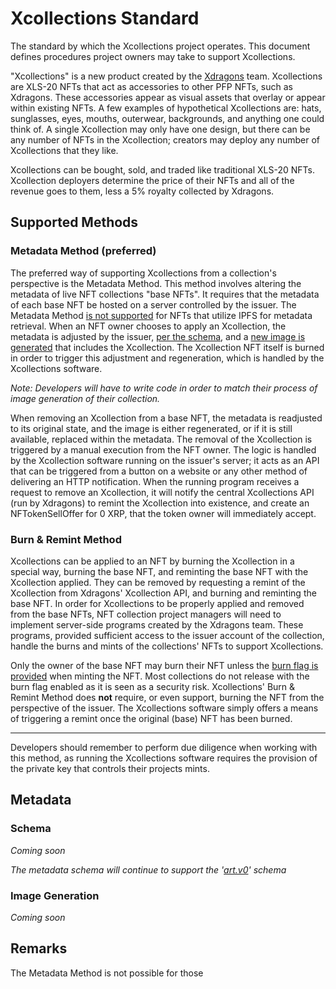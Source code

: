 # Xcollections Standard
The standard by which the Xcollections project operates. This document defines procedures project owners may take to support Xcollections.

"Xcollections" is a new product created by the [Xdragons](https://xdragons.io) team. Xcollections are XLS-20 NFTs that act as accessories to other PFP NFTs, such as Xdragons. These accessories appear as visual assets that overlay or appear within existing NFTs. A few examples of hypothetical Xcollections are: hats, sunglasses, eyes, mouths, outerwear, backgrounds, and anything one could think of. A single Xcollection may only have one design, but there can be any number of NFTs in the Xcollection; creators may deploy any number of Xcollections that they like.

 Xcollections can be bought, sold, and traded like traditional XLS-20 NFTs. Xcollection deployers determine the price of their NFTs and all of the revenue goes to them, less a 5% royalty collected by Xdragons.

## Supported Methods

### Metadata Method (preferred)

The preferred way of supporting Xcollections from a collection's perspective is the Metadata Method. This method involves altering the metadata of live NFT collections "base NFTs". It requires that the metadata of each base NFT be hosted on a server controlled by the issuer. The Metadata Method [is not supported](#Remarks) for NFTs that utilize IPFS for metadata retrieval. When an NFT owner chooses to apply an Xcollection, the metadata is adjusted by the issuer, [per the schema](#Schema), and a [new image is generated](#Image-Generation) that includes the Xcollection. The Xcollection NFT itself is burned in order to trigger this adjustment and regeneration, which is handled by the Xcollections software.

*Note: Developers will have to write code in order to match their process of image generation of their collection.*

When removing an Xcollection from a base NFT, the metadata is readjusted to its original state, and the image is either regenerated, or if it is still available, replaced within the metadata. The removal of the Xcollection is triggered by a manual execution from the NFT owner. The logic is handled by the Xcollection software running on the issuer's server; it acts as an API that can be triggered from a button on a website or any other method of delivering an HTTP notification. When the running program receives a request to remove an Xcollection, it will notify the central Xcollections API (run by Xdragons) to remint the Xcollection into existence, and create an NFTokenSellOffer for 0 XRP, that the token owner will immediately accept.

### Burn & Remint Method

Xcollections can be applied to an NFT by burning the Xcollection in a special way, burning the base NFT, and reminting the base NFT with the Xcollection applied. They can be removed by requesting a remint of the Xcollection from Xdragons' Xcollection API, and burning and reminting the base NFT. In order for Xcollections to be properly applied and removed from the base NFTs, NFT collection project managers will need to implement server-side programs created by the Xdragons team. These programs, provided sufficient access to the issuer account of the collection, handle the burns and mints of the collections' NFTs to support Xcollections.

Only the owner of the base NFT may burn their NFT unless the [burn flag is provided](https://github.com/XRPLF/XRPL-Standards/discussions/46) when minting the NFT. Most collections do not release with the burn flag enabled as it is seen as a security risk. Xcollections' Burn & Remint Method does **not** require, or even support, burning the NFT from the perspective of the issuer. The Xcollections software simply offers a means of triggering a remint once the original (base) NFT has been burned.

***

Developers should remember to perform due diligence when working with this method, as running the Xcollections software requires the provision of the private key that controls their projects mints.

## Metadata

### Schema

*Coming soon*

*The metadata schema will continue to support the '[art.v0](https://github.com/XRPLF/XRPL-Standards/discussions/69)' schema*

### Image Generation

*Coming soon*

## Remarks

The Metadata Method is not possible for those 
